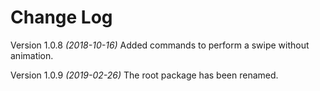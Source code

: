 # Change Log

Version 1.0.8 *(2018-10-16)*
Added commands to perform a swipe without animation.


Version 1.0.9 *(2019-02-26)*
The root package has been renamed.
